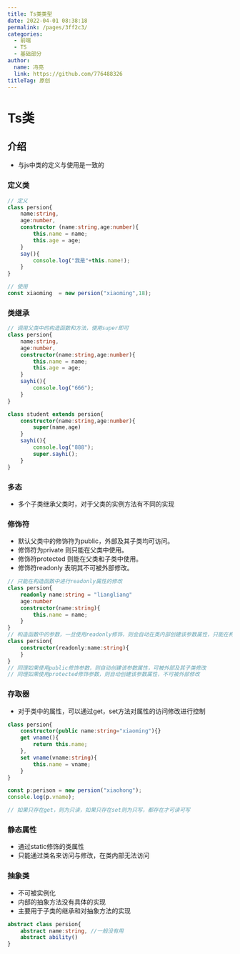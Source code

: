 ```yaml
---
title: Ts类类型
date: 2022-04-01 08:38:18
permalink: /pages/3ff2c3/
categories: 
  - 前端
  - TS
  - 基础部分
author: 
  name: 冯亮
  link: https://github.com/776488326
titleTag: 原创
---
```

# Ts类

## 介绍

- 与js中类的定义与使用是一致的

### 定义类
```ts
// 定义
class persion{
    name:string,
    age:number,
    constructor (name:string,age:number){
        this.name = name;
        this.age = age;
    }
    say(){
        console.log("我是"+this.name!);
    }
}

// 使用
const xiaoming  = new persion("xiaoming",18);
```

### 类继承
```ts
// 调用父类中的构造函数和方法，使用super即可
class persion{
    name:string,
    age:number,
    constructor(name:string,age:number){
        this.name = name;
        this.age = age;
    }
    sayhi(){
        console.log("666");
    }
}

class student extends persion{
    constructor(name:string,age:number){
        super(name,age)
    }
    sayhi(){
        console.log("888");    
        super.sayhi();
    }
}
```

### 多态

- 多个子类继承父类时，对于父类的实例方法有不同的实现

### 修饰符

- 默认父类中的修饰符为public，外部及其子类均可访问。
- 修饰符为private 则只能在父类中使用。
- 修饰符protected 则能在父类和子类中使用。
- 修饰符readonly 表明其不可被外部修改。
```ts
// 只能在构造函数中进行readonly属性的修改
class persion{
    readonly name:string = "liangliang"
    age:number
    constructor(name:string){
        this.name = name;
    }
}
// 构造函数中的参数，一旦使用readonly修饰，则会自动在类内部创建该参数属性，只能在构造函数中修改
class persion{
    constructor(readonly:name:string){
    }
}
// 同理如果使用public修饰参数，则自动创建该参数属性，可被外部及其子类修改
// 同理如果使用protected修饰参数，则自动创建该参数属性，不可被外部修改

```
### 存取器

- 对于类中的属性，可以通过get，set方法对属性的访问修改进行控制
```ts
class persion{
    constructor(public name:string="xiaoming"){}
    get vname(){
        return this.name;
    },
    set vname(vname:string){
        this.name = vname;
    }
}

const p:perison = new persion("xiaohong");
console.log(p.vname);

// 如果只存在get，则为只读，如果只存在set则为只写，都存在才可读可写
```

### 静态属性

- 通过static修饰的类属性
- 只能通过类名来访问与修改，在类内部无法访问

### 抽象类

- 不可被实例化
- 内部的抽象方法没有具体的实现
- 主要用于子类的继承和对抽象方法的实现
```ts
abstract class persion{
    abstract name:string, //一般没有用
    abstract ability()
}
```